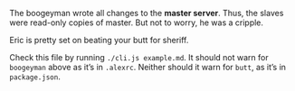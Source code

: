 The boogeyman wrote all changes to the **master server**. Thus, the slaves
were read-only copies of master. But not to worry, he was a cripple.

Eric is pretty set on beating your butt for sheriff.

Check this file by running `./cli.js example.md`. It should not warn
for `boogeyman` above as it’s in `.alexrc`. Neither should it warn
for `butt`, as it’s in `package.json`.
